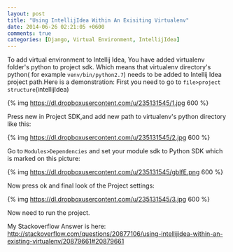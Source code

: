 ```yaml
---
layout: post
title: "Using IntellijIdea Within An Exisiting Virtualenv"
date: 2014-06-26 02:21:05 +0600
comments: true
categories: [Django, Virtual Environment, IntellijIdea]
---
```


To add virtual environment to Intellij Idea, You have added virtualenv folder's python to project sdk. Which means that virtualenv directory's python( for example `venv/bin/python2.7`) needs to be added to Intellij Idea project path.<!--more-->Here is a demonstration: 
First you need to go to `file>project structure`(intellijIdea)

{% img https://dl.dropboxusercontent.com/u/235131545/1.jpg 600 %}

Press new in Project SDK,and add new path to virtualenv's python directory like this:

{% img https://dl.dropboxusercontent.com/u/235131545/2.jpg 600 %}

Go to `Modules>Dependencies` and set your module sdk to Python SDK which is marked on this picture:

{% img https://dl.dropboxusercontent.com/u/235131545/gblfE.png 600 %}

Now press ok and final look of the Project settings:

{% img https://dl.dropboxusercontent.com/u/235131545/3.jpg 600 %}

Now need to run the project.

My Stackoverflow Answer is here: http://stackoverflow.com/questions/20877106/using-intellijidea-within-an-existing-virtualenv/20879661#20879661